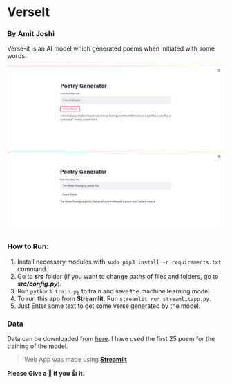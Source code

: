 # VerseIt
### By Amit Joshi
Verse-it is an AI model which generated poems when initiated with some words.

<img src="src/img/screenshot2.png?raw=true" width="1000">
<img src="src/img/screenshot1.png?raw=true" width="1000">

### How to Run:
1. Install necessary modules with `sudo pip3 install -r requirements.txt` command.
2. Go to __src__ folder (if you want to change paths of files and folders, go to _**src/config.py**_).
3. Run `python3 train.py` to train and save the machine learning model.
4. To run this app from **Streamlit**. Run `streamlit run streamlitapp.py`.
5. Just Enter some text to get some verse generated by the model.

### Data
Data can be downloaded from [here](https://www.kaggle.com/johnhallman/complete-poetryfoundationorg-dataset). I have used the first 25 poem for the training of the model.

> Web App was made using [__Streamlit__](https://www.streamlit.io/)

__Please Give a :star2: if you :+1: it.__
